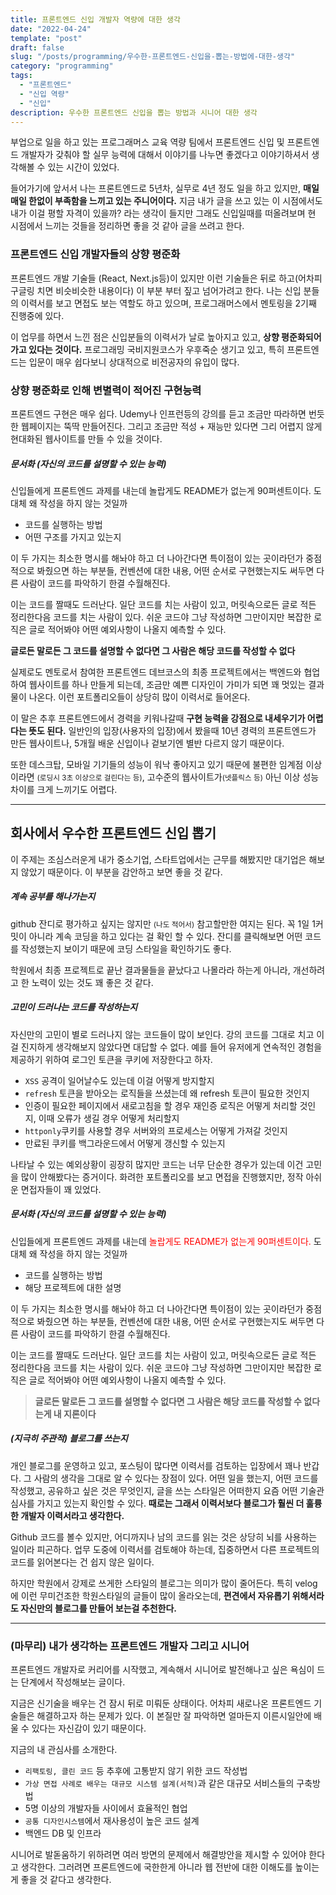 ```yaml
---
title: 프론트엔드 신입 개발자 역량에 대한 생각
date: "2022-04-24"
template: "post"
draft: false
slug: "/posts/programming/우수한-프론트엔드-신입을-뽑는-방법에-대한-생각"
category: "programming"
tags:
  - "프론트엔드"
  - "신입 역량"
  - "신입"
description: 우수한 프론트엔드 신입을 뽑는 방법과 시니어 대한 생각 
---
```


부업으로 일을 하고 있는 프로그래머스 교육 역량 팀에서 프론트엔드 신입 및 프론트엔드 개발자가 갖춰야 할 실무 능력에 대해서 이야기를 나누면 좋겠다고 이야기하셔서 생각해볼 수 있는 시간이 있었다.

들어가기에 앞서서 나는 프론트엔드로 5년차, 실무로 4년 정도 일을 하고 있지만, **매일매일 한없이 부족함을 느끼고 있는 주니어이다.** 지금 내가 글을 쓰고 있는 이 시점에서도 내가 이걸 평할 자격이 있을까? 라는 생각이 들지만 그래도 신입일때를 떠올려보며 현 시점에서 느끼는 것들을 정리하면 좋을 것 같아 글을 쓰려고 한다. 


### 프론트엔드 신입 개발자들의 상향 평준화
프론트엔드 개발 기술들 (React, Next.js등)이 있지만 이런 기술들은 뒤로 하고(어차피 구글링 치면 비슷비슷한 내용이다) 이 부분 부터 짚고 넘어가려고 한다. 
나는 신입 분들의 이력서를 보고 면접도 보는 역할도 하고 있으며, 프로그래머스에서 멘토링을 2기째 진행중에 있다. 

이 업무를 하면서 느낀 점은 신입분들의 이력서가 날로 높아지고 있고, **상향 평준화되어 가고 있다는 것이다.** 프로그래밍 국비지원코스가 우후죽순 생기고 있고, 특히 프론트엔드는 입문이 매우 쉽다보니 상대적으로 비전공자의 유입이 많다. 


### 상향 평준화로 인해 변별력이 적어진 구현능력 

프론트엔드 구현은 매우 쉽다. Udemy나 인프런등의 강의를 듣고 조금만 따라하면 번듯한 웹페이지는 뚝딱 만들어진다. 그리고 조금만 적성 + 재능만 있다면 그리 어렵지 않게 현대화된 웹사이트를 만들 수 있을 것이다. 

##### 문서화 (자신의 코드를 설명할 수 있는 능력)

신입들에게 프론트엔드 과제를 내는데 놀랍게도 README가 없는게 90퍼센트이다. 도대체 왜 작성을 하지 않는 것일까

- 코드를 실행하는 방법
- 어떤 구조를 가지고 있는지

이 두 가지는 최소한 명시를 해놔야 하고 더 나아간다면 특이점이 있는 곳이라던가 중점적으로 봐줬으면 하는 부분들, 컨벤션에 대한 내용, 어떤 순서로 구현했는지도 써두면 다른 사람이 코드를 파악하기 한결 수월해진다.



이는 코드를 짤때도 드러난다. 일단 코드를 치는 사람이 있고, 머릿속으로든 글로 적든 정리한다음 코드를 치는 사람이 있다. 쉬운 코드야 그냥 작성하면 그만이지만 복잡한 로직은 글로 적어봐야 어떤 예외사항이 나올지 예측할 수 있다. 

**글로든 말로든 그 코드를 설명할 수 없다면 그 사람은 해당 코드를 작성할 수 없다**


실제로도 멘토로서 참여한 프론트엔드 데브코스의 최종 프로젝트에서는 백엔드와 협업하여 웹사이트를 하나 만들게 되는데, 조금만 예쁜 디자인이 가미가 되면 꽤 멋있는 결과물이 나온다. 이런 포트폴리오들이 상당히 많이 이력서로 들어온다.

이 말은 추후 프론트엔드에서 경력을 키워나갈때 **구현 능력을 강점으로 내세우기가 어렵다는 뜻도 된다.** 일반인의 입장(사용자의 입장)에서 봤을때 10년 경력의 프론트엔드가 만든 웹사이트나, 5개월 배운 신입이나 겉보기엔 별반 다르지 않기 때문이다.

또한 데스크탑, 모바일 기기들의 성능이 워낙 좋아지고 있기 때문에 불편한 임계점 이상이라면 <small>(로딩시 3초 이상으로 걸린다는 등)</small>, 고수준의 웹사이트가<small>(넷플릭스 등)</small> 아닌 이상 성능차이를 크게 느끼기도 어렵다.

---


## 회사에서 우수한 프론트엔드 신입 뽑기

이 주제는 조심스러운게 내가 중소기업, 스타트업에서는 근무를 해봤지만 대기업은 해보지 않았기 때문이다. 이 부분을 감안하고 보면 좋을 것 같다.

##### 계속 공부를 해나가는지

github 잔디로 평가하고 싶지는 않지만 <small>(나도 적어서)</small> 참고할만한 여지는 된다. 꼭 1일 1커밋이 아니라 계속 코딩을 하고 있다는 걸 확인 할 수 있다. 잔디를 클릭해보면 어떤 코드를 작성했는지 보이기 때문에 코딩 스타일을 확인하기도 좋다.

학원에서 최종 프로젝트로 끝난 결과물들을 끝났다고 나몰라라 하는게 아니라, 개선하려고 한 노력이 있는 것도 꽤 좋은 것 같다.


##### 고민이 드러나는 코드를 작성하는지
자신만의 고민이 별로 드러나지 않는 코드들이 많이 보인다. 강의 코드를 그대로 치고 이걸 진지하게 생각해보지 않았다면 대답할 수 없다. 
예를 들어 유저에게 연속적인 경험을 제공하기 위하여 로그인 토큰을 쿠키에 저장한다고 하자. 
- `XSS` 공격이 일어날수도 있는데 이걸 어떻게 방지할지
- `refresh` 토큰을 받아오는 로직들을 쓰셨는데 왜 refresh 토큰이 필요한 것인지
- 인증이 필요한 페이지에서 새로고침을 할 경우 재인증 로직은 어떻게 처리할 것인지, 이때 오류가 생길 경우 어떻게 처리할지
- `httponly`쿠키를 사용할 경우 서버와의 프로세스는 어떻게 가져갈 것인지
- 만료된 쿠키를 백그라운드에서 어떻게 갱신할 수 있는지

나타날 수 있는 예외상황이 굉장히 많지만 코드는 너무 단순한 경우가 있는데 이건 고민을 많이 안해봤다는 증거이다. 화려한 포트폴리오를 보고 면접을 진행했지만, 정작 아쉬운 면접자들이 꽤 있었다.


##### 문서화 (자신의 코드를 설명할 수 있는 능력)

신입들에게 프론트엔드 과제를 내는데 <span style="color:red;">놀랍게도 README가 없는게 90퍼센트이다.</span> 도대체 왜 작성을 하지 않는 것일까

- 코드를 실행하는 방법
- 해당 프로젝트에 대한 설명

이 두 가지는 최소한 명시를 해놔야 하고 더 나아간다면 특이점이 있는 곳이라던가 중점적으로 봐줬으면 하는 부분들, 컨벤션에 대한 내용, 어떤 순서로 구현했는지도 써두면 다른 사람이 코드를 파악하기 한결 수월해진다.



이는 코드를 짤때도 드러난다. 일단 코드를 치는 사람이 있고, 머릿속으로든 글로 적든 정리한다음 코드를 치는 사람이 있다. 쉬운 코드야 그냥 작성하면 그만이지만 복잡한 로직은 글로 적어봐야 어떤 예외사항이 나올지 예측할 수 있다. 

> **글로든 말로든 그 코드를 설명할 수 없다면 그 사람은 해당 코드를 작성할 수 없다는게 내 지론이다**

##### (지극히 주관적) 블로그를 쓰는지

개인 블로그를 운영하고 있고, 포스팅이 많다면 이력서를 검토하는 입장에서 꽤나 반갑다. 그 사람의 생각을 그대로 알 수 있다는 장점이 있다. 어떤 일을 했는지, 어떤 코드를 작성했고, 공유하고 싶은 것은 무엇인지, 글을 쓰는 스타일은 어떠한지 요즘 어떤 기술관심사를 가지고 있는지 확인할 수 있다. **때로는 그래서 이력서보다 블로그가 훨씬 더 훌륭한 개발자 이력서라고 생각한다.**

Github 코드를 볼수 있지만, 어디까지나 남의 코드를 읽는 것은 상당히 뇌를 사용하는 일이라 피곤하다. 업무 도중에 이력서를 검토해야 하는데, 집중하면서 다른 프로젝트의 코드를 읽어본다는 건 쉽지 않은 일이다.

하지만 학원에서 강제로 쓰게한 스타일의 블로그는 의미가 많이 줄어든다. 특히 velog에 이런 무미건조한 학원스타일의 글들이 많이 올라오는데, **편견에서 자유롭기 위해서라도 자신만의 블로그를 만들어 보는걸 추천한다.**



---


### (마무리) 내가 생각하는 프론트엔드 개발자 그리고 시니어

프론트엔드 개발자로 커리어를 시작했고, 계속해서 시니어로 발전해나고 싶은 욕심이 드는 단계에서 작성해보는 글이다. 

지금은 신기술을 배우는 건 잠시 뒤로 미뤄둔 상태이다. 어차피 새로나온 프론트엔드 기술들은 해결하고자 하는 문제가 있다. 이 본질만 잘 파악하면 얼마든지 이른시일안에 배울 수 있다는 자신감이 있기 때문이다.

지금의 내 관심사를 소개한다.
- `리팩토링, 클린 코드` 등 추후에 고통받지 않기 위한 코드 작성법
- `가상 면접 사례로 배우는 대규모 시스템 설계(서적)`과 같은 대규모 서비스들의 구축방법 
- 5명 이상의 개발자들 사이에서 효율적인 협업 
- `공통 디자인시스템`에서 재사용성이 높은 코드 설계
- 백엔드 DB 및 인프라 


시니어로 발돋움하기 위하려면 여러 방면의 문제에서 해결방안을 제시할 수 있어야 한다고 생각한다. 그러려면 프론트엔드에 국한한게 아니라 웹 전반에 대한 이해도를 높이는게 좋을 것 같다고 생각한다. 


